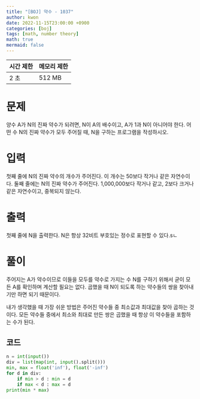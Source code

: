 ```yaml
---
title: "[BOJ] 약수 - 1037"
author: kwon
date: 2022-11-15T23:00:00 +0900
categories: [boj]
tags: [math, number theory]
math: true
mermaid: false
---
```


| 시간 제한 | 메모리 제한 |
| --- | --- |
| 2 초 | 512 MB |

# 문제

양수 A가 N의 진짜 약수가 되려면, N이 A의 배수이고, A가 1과 N이 아니어야 한다. 어떤 수 N의 진짜 약수가 모두 주어질 때, N을 구하는 프로그램을 작성하시오.

# 입력

첫째 줄에 N의 진짜 약수의 개수가 주어진다. 이 개수는 50보다 작거나 같은 자연수이다. 둘째 줄에는 N의 진짜 약수가 주어진다. 1,000,000보다 작거나 같고, 2보다 크거나 같은 자연수이고, 중복되지 않는다.

# 출력

첫째 줄에 N을 출력한다. N은 항상 32비트 부호있는 정수로 표현할 수 있다.sㄴ

# 풀이

주어지는 A가 약수이므로 이들을 모두를 약수로 가지는 수 N를 구하기 위해서 굳이 모든 A를 확인하며 계산할 필요는 없다. 곱했을 때 N이 되도록 하는 약수들의 쌍을 찾아내기만 하면 되기 때문이다.

내가 생각했을 때 가장 쉬운 방법은 주어진 약수들 중 최소값과 최대값을 찾아 곱하는 것이다. 모든 약수들 중에서 최소와 최대로 만든 쌍은 곱했을 때 항상 이 약수들을 포함하는 수가 된다.

## 코드

```python
n = int(input())
div = list(map(int, input().split()))
min, max = float('inf'), float('-inf')
for d in div:
    if min > d : min = d
    if max < d : max = d
print(min * max)
```